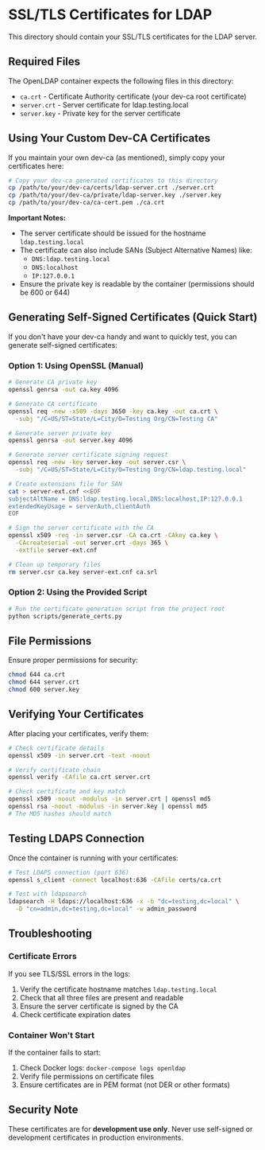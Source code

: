 # SSL/TLS Certificates for LDAP

This directory should contain your SSL/TLS certificates for the LDAP server.

## Required Files

The OpenLDAP container expects the following files in this directory:

- `ca.crt` - Certificate Authority certificate (your dev-ca root certificate)
- `server.crt` - Server certificate for ldap.testing.local
- `server.key` - Private key for the server certificate

## Using Your Custom Dev-CA Certificates

If you maintain your own dev-ca (as mentioned), simply copy your certificates here:

```bash
# Copy your dev-ca generated certificates to this directory
cp /path/to/your/dev-ca/certs/ldap-server.crt ./server.crt
cp /path/to/your/dev-ca/private/ldap-server.key ./server.key
cp /path/to/your/dev-ca/ca-cert.pem ./ca.crt
```

**Important Notes:**
- The server certificate should be issued for the hostname `ldap.testing.local`
- The certificate can also include SANs (Subject Alternative Names) like:
  - `DNS:ldap.testing.local`
  - `DNS:localhost`
  - `IP:127.0.0.1`
- Ensure the private key is readable by the container (permissions should be 600 or 644)

## Generating Self-Signed Certificates (Quick Start)

If you don't have your dev-ca handy and want to quickly test, you can generate self-signed certificates:

### Option 1: Using OpenSSL (Manual)

```bash
# Generate CA private key
openssl genrsa -out ca.key 4096

# Generate CA certificate
openssl req -new -x509 -days 3650 -key ca.key -out ca.crt \
  -subj "/C=US/ST=State/L=City/O=Testing Org/CN=Testing CA"

# Generate server private key
openssl genrsa -out server.key 4096

# Generate server certificate signing request
openssl req -new -key server.key -out server.csr \
  -subj "/C=US/ST=State/L=City/O=Testing Org/CN=ldap.testing.local"

# Create extensions file for SAN
cat > server-ext.cnf <<EOF
subjectAltName = DNS:ldap.testing.local,DNS:localhost,IP:127.0.0.1
extendedKeyUsage = serverAuth,clientAuth
EOF

# Sign the server certificate with the CA
openssl x509 -req -in server.csr -CA ca.crt -CAkey ca.key \
  -CAcreateserial -out server.crt -days 365 \
  -extfile server-ext.cnf

# Clean up temporary files
rm server.csr ca.key server-ext.cnf ca.srl
```

### Option 2: Using the Provided Script

```bash
# Run the certificate generation script from the project root
python scripts/generate_certs.py
```

## File Permissions

Ensure proper permissions for security:

```bash
chmod 644 ca.crt
chmod 644 server.crt
chmod 600 server.key
```

## Verifying Your Certificates

After placing your certificates, verify them:

```bash
# Check certificate details
openssl x509 -in server.crt -text -noout

# Verify certificate chain
openssl verify -CAfile ca.crt server.crt

# Check certificate and key match
openssl x509 -noout -modulus -in server.crt | openssl md5
openssl rsa -noout -modulus -in server.key | openssl md5
# The MD5 hashes should match
```

## Testing LDAPS Connection

Once the container is running with your certificates:

```bash
# Test LDAPS connection (port 636)
openssl s_client -connect localhost:636 -CAfile certs/ca.crt

# Test with ldapsearch
ldapsearch -H ldaps://localhost:636 -x -b "dc=testing,dc=local" \
  -D "cn=admin,dc=testing,dc=local" -w admin_password
```

## Troubleshooting

### Certificate Errors

If you see TLS/SSL errors in the logs:
1. Verify the certificate hostname matches `ldap.testing.local`
2. Check that all three files are present and readable
3. Ensure the server certificate is signed by the CA
4. Check certificate expiration dates

### Container Won't Start

If the container fails to start:
1. Check Docker logs: `docker-compose logs openldap`
2. Verify file permissions on certificate files
3. Ensure certificates are in PEM format (not DER or other formats)

## Security Note

These certificates are for **development use only**. Never use self-signed or development certificates in production environments.